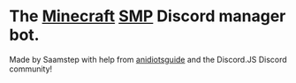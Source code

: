 # The [Minecraft](http://minecraft.net) [SMP](https://minecraft.gamepedia.com/Survival#SMP) Discord manager bot.

Made by Saamstep with help from [anidiotsguide](http://anidiots.guide) and the Discord.JS Discord community!

